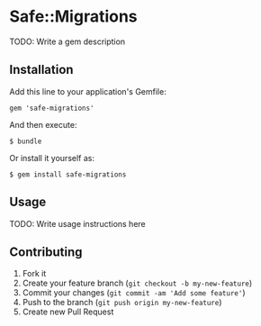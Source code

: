 # Safe::Migrations

TODO: Write a gem description

## Installation

Add this line to your application's Gemfile:

    gem 'safe-migrations'

And then execute:

    $ bundle

Or install it yourself as:

    $ gem install safe-migrations

## Usage

TODO: Write usage instructions here

## Contributing

1. Fork it
2. Create your feature branch (`git checkout -b my-new-feature`)
3. Commit your changes (`git commit -am 'Add some feature'`)
4. Push to the branch (`git push origin my-new-feature`)
5. Create new Pull Request
